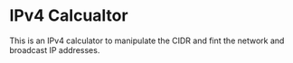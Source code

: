 # IPv4 Calcualtor

This is an IPv4 calculator to manipulate the CIDR and fint the network and broadcast IP addresses.